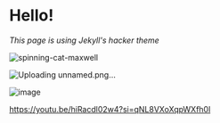 # Hello!
*This page is using Jekyll's hacker theme*


![spinning-cat-maxwell](https://github.com/outmoded1PonGee0/outmoded1PonGee0.github.io/assets/150323782/4172ee6f-8b5c-4bd2-8429-8c231aed08a3)

![Uploading unnamed.png…]()

![image](https://github.com/outmoded1PonGee0/outmoded1PonGee0.github.io/assets/150323782/05e73bde-46a1-41cd-956c-7d3e9efaccea)

https://youtu.be/hiRacdl02w4?si=qNL8VXoXqpWXfh0l
